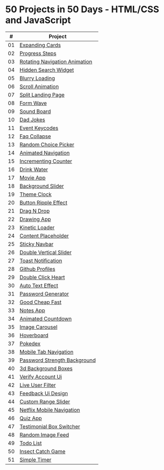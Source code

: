 # 50 Projects in 50 Days - HTML/CSS and JavaScript

|  #   | Project                                                      |
| :--: | ------------------------------------------------------------ |
|  01  | [Expanding Cards](./expanding-cards) |
|  02  | [Progress Steps](./progress-steps) |
|  03  | [Rotating Navigation Animation](./rotating-nav-animation) |
|  04  | [Hidden Search Widget](./hidden-search) |
|  05  | [Blurry Loading](./blurry-loading) |
|  06  | [Scroll Animation](./scroll-animation) |
|  07  | [Split Landing Page](./split-landing-page) |
|  08  | [Form Wave](./form-input-wave) |
|  09  | [Sound Board](./sound-board) |
|  10  | [Dad Jokes](./dad-jokes) |
|  11  | [Event Keycodes](./event-keycodes) |
|  12  | [Faq Collapse](./faq-collapse) |
|  13  | [Random Choice Picker](./random-choice-picker) |
|  14  | [Animated Navigation](./animated-navigation) |
|  15  | [Incrementing Counter](./incrementing-counter) |
|  16  | [Drink Water](./drink-water) |
|  17  | [Movie App](./movie-app) |
|  18  | [Background Slider](./background-slider) |
|  19  | [Theme Clock](./theme-clock) |
|  20  | [Button Ripple Effect](./button-ripple-effect) |
|  21  | [Drag N Drop](./drag-n-drop) |
|  22  | [Drawing App](./drawing-app) |
|  23  | [Kinetic Loader](./kinetic-loader) |
|  24  | [Content Placeholder](./content-placeholder) |
|  25  | [Sticky Navbar](./sticky-navigation) |
|  26  | [Double Vertical Slider](./double-vertical-slider) |
|  27  | [Toast Notification](./toast-notification) |
|  28  | [Github Profiles](./github-profiles) |
|  29  | [Double Click Heart](./double-click-heart) |
|  30  | [Auto Text Effect](./auto-text-effect) |
|  31  | [Password Generator](./password-generator) |
|  32  | [Good Cheap Fast](./good-cheap-fast) |
|  33  | [Notes App](./notes-app) |
|  34  | [Animated Countdown](./animated-countdown) |
|  35  | [Image Carousel](./image-carousel) |
|  36  | [Hoverboard](./hoverboard) |
|  37  | [Pokedex](./pokedex) |
|  38  | [Mobile Tab Navigation](./mobile-tab-navigation) |
|  39  | [Password Strength Background](./password-strength-background) |
|  40  | [3d Background Boxes](./3d-boxes-background) |
|  41  | [Verify Account Ui](./verify-account-ui) |
|  42  | [Live User Filter](./live-user-filter) |
|  43  | [Feedback Ui Design](./feedback-ui-design) |
|  44  | [Custom Range Slider](./custom-range-slider) |
|  45  | [Netflix Mobile Navigation](./netflix-mobile-navigation) |
|  46  | [Quiz App](./quiz-app) |
|  47  | [Testimonial Box Switcher](./testimonial-box-switcher) |
|  48  | [Random Image Feed](./random-image-generator) |
|  49  | [Todo List](./todo-list) |
|  50  | [Insect Catch Game](./insect-catch-game) |
|  51  | [Simple Timer](./simple-timer) |
